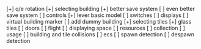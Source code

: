 [+] q/e rotation
[+] selecting building
[+] better save system
[ ] even better save system
[ ] controls
    [+] lever basic model
    [ ] switches
    [ ] displays
[ ] virtual building marker
[ ] add dummy building
[+] selecting tiles
    [+] glass tiles
[ ] doors
[ ] flight
    [ ] displaying space
[ ] resources
    [ ] collection
    [ ] usage
[ ] building and tile collisions
[ ] ecs
    [ ] spawn detection
    [ ] despawn detection

